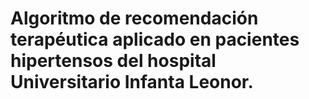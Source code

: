 # Algoritmo de recomendación terapéutica aplicado en pacientes hipertensos del hospital Universitario Infanta Leonor.

